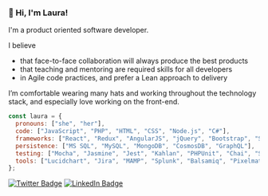 ### 👋 Hi, I'm Laura!

I'm a product oriented software developer.

I believe
 * that face-to-face collaboration will always produce the best products
 * that teaching and mentoring are required skills for all developers
 * in Agile code practices, and prefer a Lean approach to delivery

I’m comfortable wearing many hats and working throughout the technology stack, and especially love working on the front-end.


```js
const laura = {
  pronouns: ["she", "her"],
  code: ["JavaScript", "PHP", "HTML", "CSS", "Node.js", "C#"],
  frameworks: ["React", "Redux", "AngularJS", "jQuery", "Bootstrap", "Sass", "Laravel", "Open API"],
  persistence: ["MS SQL", "MySQL", "MongoDB", "CosmosDB", "GraphQL"],
  testing: ["Mocha", "Jasmine", "Jest", "Kahlan", "PHPUnit", "Chai", "Sinon"],
  tools: ["Lucidchart", "Jira", "MAMP", "Splunk", "Balsamiq", "Pixelmator Pro"]
};
```
[![Twitter Badge](https://img.shields.io/badge/-@marshmallorobot-1ca0f1?style=flat-square&labelColor=1ca0f1&logo=twitter&logoColor=white&link=https://twitter.com/marshmallorobot)](https://twitter.com/marshmallorobot)
[![LinkedIn Badge](https://img.shields.io/badge/-@littlelaura-0A66C2?style=flat-square&labelColor=0A66C2&logo=linkedin&logoColor=white&link=https://www.linkedin.com/in/littlelaura)](https://www.linkedin.com/in/littlelaura)


